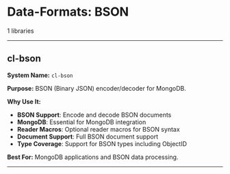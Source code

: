 # Data-Formats: BSON

1 libraries

---

## cl-bson

**System Name:** `cl-bson`

**Purpose:** BSON (Binary JSON) encoder/decoder for MongoDB.

**Why Use It:**
- **BSON Support**: Encode and decode BSON documents
- **MongoDB**: Essential for MongoDB integration
- **Reader Macros**: Optional reader macros for BSON syntax
- **Document Support**: Full BSON document support
- **Type Coverage**: Support for BSON types including ObjectID

**Best For:** MongoDB applications and BSON data processing.

---


